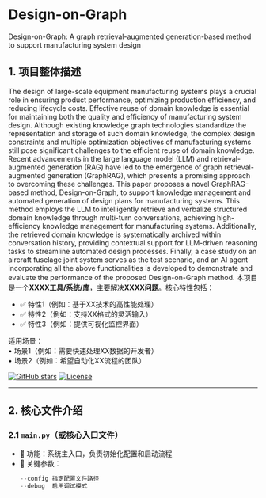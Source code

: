 # Design-on-Graph
Design-on-Graph: A graph retrieval-augmented generation-based method to support manufacturing system design


## 1. 项目整体描述
The design of large-scale equipment manufacturing systems plays a crucial role in ensuring product performance, optimizing production efficiency, and reducing lifecycle costs. Effective reuse of domain knowledge is essential for maintaining both the quality and efficiency of manufacturing system design. Although existing knowledge graph technologies standardize the representation and storage of such domain knowledge, the complex design constraints and multiple optimization objectives of manufacturing systems still pose significant challenges to the efficient reuse of domain knowledge. Recent advancements in the large language model (LLM) and retrieval-augmented generation (RAG) have led to the emergence of graph retrieval-augmented generation (GraphRAG), which presents a promising approach to overcoming these challenges. This paper proposes a novel GraphRAG-based method, Design-on-Graph, to support knowledge management and automated generation of design plans for manufacturing systems. This method employs the LLM to intelligently retrieve and verbalize structured domain knowledge through multi-turn conversations, achieving high-efficiency knowledge management for manufacturing systems. Additionally, the retrieved domain knowledge is systematically archived within conversation history, providing contextual support for LLM-driven reasoning tasks to streamline automated design processes. Finally, a case study on an aircraft fuselage joint system serves as the test scenario, and an AI agent incorporating all the above functionalities is developed to demonstrate and evaluate the performance of the proposed Design-on-Graph method.
本项目是一个**XXXX工具/系统/库**，主要解决**XXXX问题**。核心特性包括：

- ✅ 特性1（例如：基于XX技术的高性能处理）
- ✅ 特性2（例如：支持XX格式的灵活输入）
- ✅ 特性3（例如：提供可视化监控界面）

适用场景：  
• 场景1（例如：需要快速处理XX数据的开发者）  
• 场景2（例如：希望自动化XX流程的团队）

[![GitHub stars](https://img.shields.io/github/stars/用户名/仓库名?style=social)](https://github.com/用户名/仓库名)
[![License](https://img.shields.io/badge/license-MIT-blue.svg)](LICENSE)

---

## 2. 核心文件介绍

### 2.1 `main.py`（或核心入口文件）
- 📌 功能：系统主入口，负责初始化配置和启动流程
- 🔧 关键参数：
  ```python
  --config 指定配置文件路径
  --debug  启用调试模式
